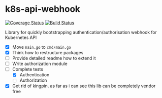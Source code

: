 # k8s-api-webhook

[![Coverage Status](https://coveralls.io/repos/github/ideahitme/k8s-api-webhook/badge.svg?branch=master)](https://coveralls.io/github/ideahitme/k8s-api-webhook?branch=master)
[![Build Status](https://travis-ci.org/ideahitme/k8s-api-webhook.svg?branch=master)](https://travis-ci.org/ideahitme/k8s-api-webhook)


Library for quickly bootstrapping authentication/authorisation webhook for Kubernetes API

- [x] Move `main.go` to `cmd/main.go` 
- [x] Think how to restructure packages
- [ ] Provide detailed readme how to extend it 
- [ ] Write authorization module
- [ ] Complete tests
  - [x] Authentication
  - [ ] Authorization
- [x] Get rid of kingpin. as far as i can see this lib can be completely vendor free
